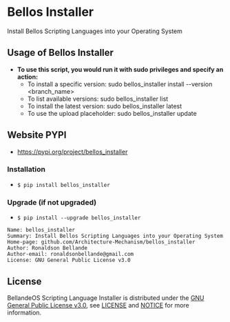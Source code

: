# Bellos Installer

Install Bellos Scripting Languages into your Operating System 


## Usage of Bellos Installer

- **To use this script, you would run it with sudo privileges and specify an action:**
  - To install a specific version: sudo bellos_installer install --version <branch_name>
  - To list available versions: sudo bellos_installer list
  - To install the latest version: sudo bellos_installer latest
  - To use the upload placeholder: sudo bellos_installer update


## Website PYPI
- https://pypi.org/project/bellos_installer

### Installation
- `$ pip install bellos_installer`

### Upgrade (if not upgraded)
- `$ pip install --upgrade bellos_installer`

```
Name: bellos_installer
Summary: Install Bellos Scripting Languages into your Operating System 
Home-page: github.com/Architecture-Mechanism/bellos_installer
Author: Ronaldson Bellande
Author-email: ronaldsonbellande@gmail.com
License: GNU General Public License v3.0
```

## License

BellandeOS Scripting Language Installer is distributed under the [GNU General Public License v3.0](https://www.gnu.org/licenses/gpl-3.0.en.html), see [LICENSE](https://github.com/Architecture-Mechanism/bellos_installer/blob/main/LICENSE) and [NOTICE](https://github.com/Architecture-Mechanism/bellos_installer/blob/main/LICENSE) for more information.
